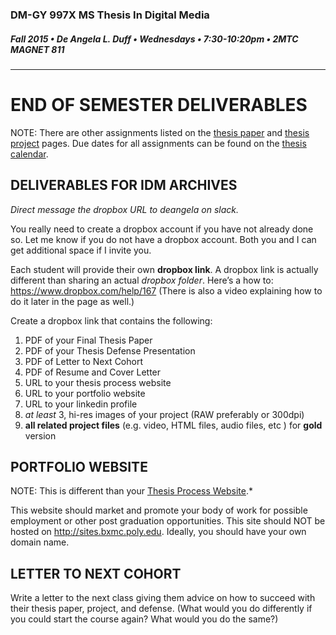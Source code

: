 ### DM-GY 997X MS Thesis In Digital Media
##### Fall 2015 • De Angela L. Duff • Wednesdays • 7:30-10:20pm • 2MTC MAGNET 811 

---

# END OF SEMESTER DELIVERABLES
NOTE: There are other assignments listed on the [thesis paper](dm997X_ms_thesis_paper.md) and [thesis project](dm997X_ms_thesis_project.md) pages. Due dates for all assignments can be found on the [thesis calendar](dm997X_ms_thesis_calendar.md).


## DELIVERABLES FOR IDM ARCHIVES 

*Direct message the dropbox URL to deangela on slack.*

You really need to create a dropbox account if you have not already done so. Let me know if you do not have a dropbox account. Both you and I can get additional space if I invite you.

Each student will provide their own **dropbox link**. A dropbox link is actually different than sharing an actual *dropbox folder*. Here’s a how to: https://www.dropbox.com/help/167 (There is also a video explaining how to do it later in the page as well.) 
 
Create a dropbox link that contains the following: 
1. PDF of your Final Thesis Paper
2. PDF of your Thesis Defense Presentation
3. PDF of Letter to Next Cohort
4. PDF of Resume and Cover Letter
3. URL to your thesis process website
4. URL to your portfolio website
5. URL to your linkedin profile
2. *at least* 3, hi-res images of your project (RAW preferably or 300dpi)
3. **all related project files** (e.g. video, HTML files, audio files, etc ) for **gold** version


## PORTFOLIO WEBSITE

NOTE: This is different than your <a href="dm4003_thesis_website.md">Thesis Process Website</a>.*

This website should market and promote your body of work for possible employment or other post graduation opportunities. This site should NOT be hosted on http://sites.bxmc.poly.edu. Ideally, you should have your own domain name.


## LETTER TO NEXT COHORT  

Write a letter to the next class giving them advice on how to succeed with their thesis paper, project, and defense. (What would you do differently if you could start the course again? What would you do the same?)








